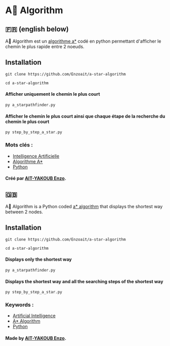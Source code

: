 # A🌟 Algorithm

## 🇫🇷 (english below)

A🌟 Algorithm est un [algorithme  a*](https://fr.wikipedia.org/wiki/Algorithme_A*) codé en python permettant d'afficher le chemin le plus rapide entre 2 noeuds.

## Installation

```shell
git clone https://github.com/Enzoait/a-star-algorithm
```

```shell
cd a-star-algorithm
```
#### Afficher uniquement le chemin le plus court

```shell
py a_starpathfinder.py 
```

#### Afficher le chemin le plus court ainsi que chaque étape de la recherche du chemin le plus court

```shell
py step_by_step_a_star.py 
```

### Mots clés : 
- [Intelligence Artificielle](https://fr.wikipedia.org/wiki/Intelligence_artificielle) 
- [Algorithme A*](https://fr.wikipedia.org/wiki/Algorithme_A*)
- [Python](https://fr.wikipedia.org/wiki/Python_(langage))

#### Créé par [AIT-YAKOUB Enzo](https://github.com/Enzoait).

## 🇬🇧 

A🌟 Algorithm is a Python coded [a* algorithm](https://en.wikipedia.org/wiki/A*_search_algorithm) that displays the shortest way between 2 nodes. 

## Installation

```shell
git clone https://github.com/Enzoait/a-star-algorithm
```

```shell
cd a-star-algorithm
```
#### Displays only the shortest way

```shell
py a_starpathfinder.py 
```

#### Displays the shortest way and all the searching steps of the shortest way

```shell
py step_by_step_a_star.py 
```

### Keywords : 
- [Artificial Intelligence](https://en.wikipedia.org/wiki/Artificial_intelligence)
- [A* Algorithm](https://en.wikipedia.org/wiki/A*_search_algorithm)
- [Python](https://en.wikipedia.org/wiki/Python_(programming_language))

#### Made by [AIT-YAKOUB Enzo](https://github.com/Enzoait).

